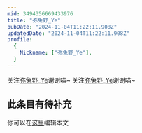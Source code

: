 ```yaml
---
mid: 3494356669433976
title: "弥兔野_Ye"
pubDate: "2024-11-04T11:22:11.908Z"
updatedDate: "2024-11-04T11:22:11.908Z"
profile:
  {
    Nickname: ["弥兔野_Ye"],
  }
---
```


关注[弥兔野_Ye](https://space.bilibili.com/3494356669433976)谢谢喵~ 关注[弥兔野_Ye](https://space.bilibili.com/3494356669433976)谢谢喵~

## 此条目有待补充
你可以在[这里](https://github.com/Yuhanawa/VTuber.ICU/edit/master/src/content/v/弥兔野_Ye/index.md)编辑本文
